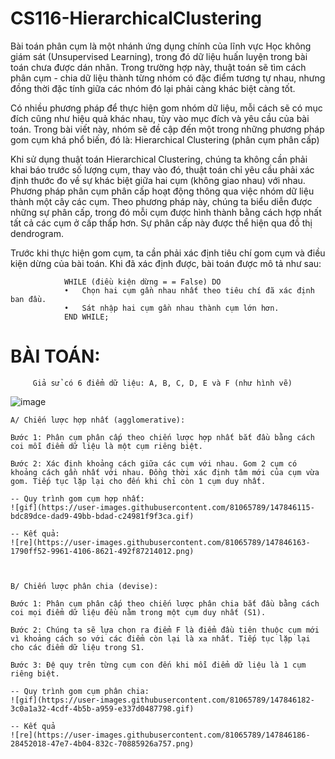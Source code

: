 # CS116-HierarchicalClustering

Bài toán phân cụm là một nhánh ứng dụng chính của lĩnh vực Học không giám sát (Unsupervised Learning), trong đó dữ liệu huấn luyện trong bài toán chưa được dán nhãn. Trong trường hợp này, thuật toán sẽ tìm cách phân cụm - chia dữ liệu thành từng nhóm có đặc điểm tương tự nhau, nhưng đồng thời đặc tính giữa các nhóm đó lại phải càng khác biệt càng tốt. 

Có nhiều phương pháp để thực hiện gom nhóm dữ liệu, mỗi cách sẽ có mục đích cũng như hiệu quả khác nhau, tùy vào mục đích và yêu cầu của bài toán. Trong bài viết này, nhóm sẽ đề cập đến một trong những phương pháp gom cụm khá phổ biến, đó là: 
Hierarchical Clustering (phân cụm phân cấp)

Khi sử dụng thuật toán Hierarchical Clustering, chúng ta không cần phải khai báo trước số lượng cụm, thay vào đó, thuật toán chỉ yêu cầu phải xác định thước đo về sự khác biệt giữa hai cụm (không giao nhau) với nhau. 
Phương pháp phân cụm phân cấp hoạt động thông qua việc nhóm dữ liệu thành một cây các cụm. Theo phương pháp này, chúng ta biểu diễn được những sự phân cấp, trong đó mỗi cụm được hình thành bằng cách hợp nhất tất cả các cụm ở cấp thấp hơn. Sự phân cấp này được thể hiện qua đồ thị dendrogram.
 
Trước khi thực hiện gom cụm, ta cần phải xác định tiêu chí gom cụm và điều kiện dừng của bài toán. Khi đã xác định được, bài toán được mô tả như sau:

			    WHILE (điều kiện dừng = = False) DO
			    •	Chọn hai cụm gần nhau nhất theo tiêu chí đã xác định ban đầu.
			    •	Sát nhập hai cụm gần nhau thành cụm lớn hơn.
			    END WHILE;



# BÀI TOÁN:
         Giả sử có 6 điểm dữ liệu: A, B, C, D, E và F (như hình vẽ)
 
 
![image](https://user-images.githubusercontent.com/81065789/147846213-44a3874e-3c06-4c23-b4cd-f0b5fabe3134.png)


	A/ Chiến lược hợp nhất (agglomerative):

	Bước 1: Phân cụm phân cấp theo chiến lược hợp nhất bắt đầu bằng cách coi mỗi điểm dữ liệu là một cụm riêng biệt.

	Bước 2: Xác định khoảng cách giữa các cụm với nhau. Gom 2 cụm có khoảng cách gần nhất với nhau. Đồng thời xác định tâm mới của cụm vừa gom. Tiếp tục lặp lại cho đến khi chỉ còn 1 cụm duy nhất.

	-- Quy trình gom cụm hợp nhất:
	![gif](https://user-images.githubusercontent.com/81065789/147846115-bdc89dce-dad9-49bb-bdad-c24981f9f3ca.gif)

	-- Kết quả:
	![re](https://user-images.githubusercontent.com/81065789/147846163-1790ff52-9961-4106-8621-492f87214012.png)



	B/ Chiến lược phân chia (devise):

	Bước 1: Phân cụm phân cấp theo chiến lược phân chia bắt đầu bằng cách coi mọi điểm dữ liệu đều nằm trong một cụm duy nhất (S1).

	Bước 2: Chúng ta sẽ lựa chọn ra điểm F là điểm đầu tiên thuộc cụm mới vì khoảng cách so với các điểm còn lại là xa nhất. Tiếp tục lặp lại cho các điểm dữ liệu trong S1.

	Bước 3: Đệ quy trên từng cụm con đến khi mỗi điểm dữ liệu là 1 cụm riêng biệt.

	-- Quy trình gom cụm phân chia:
	![gif](https://user-images.githubusercontent.com/81065789/147846182-3c0a1a32-4cdf-4b5b-a959-e337d0487798.gif)

	-- Kết quả
	![re](https://user-images.githubusercontent.com/81065789/147846186-28452018-47e7-4b04-832c-70885926a757.png)


